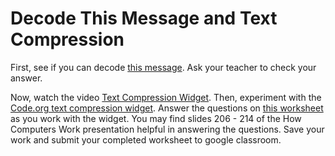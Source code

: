 # Decode This Message and Text Compression
First, see if you can decode [this message](https://docs.google.com/document/d/1x89s9Xo6lwMJPQjJqhzPaBg_huwTF9LmV2PrUrESYZQ/edit). Ask your teacher to check your answer.   

Now, watch the video [Text Compression Widget](https://www.youtube.com/watch?v=LCGkcn1f-ms&feature=youtu.be). Then, experiment with the [Code.org text compression widget](https://studio.code.org/s/text-compression/stage/1/puzzle/1). Answer the questions on [this worksheet](https://docs.google.com/document/d/1dEvtuFNhx9tOWBFt8z_7_uB6WqeS5SSSdYamsZu6hJ0/edit) as you work with the widget. You may find slides 206 - 214 of the How Computers Work presentation helpful in answering the questions. Save your work and submit your completed worksheet to google classroom.
